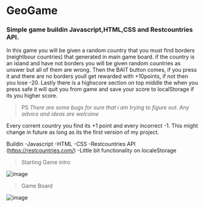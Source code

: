 # GeoGame


### Simple game buildin Javascript,HTML,CSS and Restcountries API.


In this game you will be given a random country that you must find borders (neightbour countries) that generated in main game board.
if the country is an island and have not borders you will be given random countries as unswer but all of them are wrong. Then the BAIT button comes, if you press it and there are no borders youll get rewarded with +10points, if not then you lose -20. Lastly there is a highscore section on top middle the when you press safe it will quit you from game and save your score to localStorage if its you higher score.


>PS *There are some bugs for sure that i am trying to figure out. Any advice and ideas are welcome*


Every corrent country you find its +1 point and every incorrect -1. This might change in future as long as its the first version of my project.

Buildin
-Javascript
-HTML
-CSS
-Restcountries API (https://restcountries.com/)
-Little bit functionality on localeStorage


>Starting Game intro
>
![image](https://user-images.githubusercontent.com/86281760/165754238-c0d51410-5ee9-43bc-8233-b87685e832de.png)

>Game Board

![image](https://user-images.githubusercontent.com/86281760/165753220-189664d4-1258-4e07-a506-ca9d43eecfd7.png)


